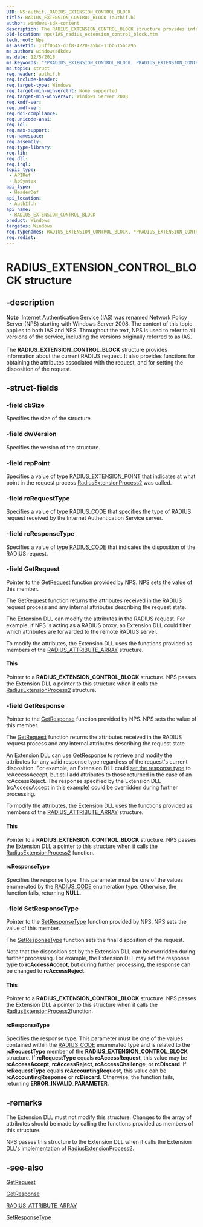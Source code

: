 ```yaml
---
UID: NS:authif._RADIUS_EXTENSION_CONTROL_BLOCK
title: RADIUS_EXTENSION_CONTROL_BLOCK (authif.h)
author: windows-sdk-content
description: The RADIUS_EXTENSION_CONTROL_BLOCK structure provides information about the current RADIUS request. It also provides functions for obtaining the attributes associated with the request, and for setting the disposition of the request.
old-location: nps\IAS_radius_extension_control_block.htm
tech.root: Nps
ms.assetid: 13ff0645-d3f8-4220-a5bc-11bb515bca95
ms.author: windowssdkdev
ms.date: 12/5/2018
ms.keywords: "*PRADIUS_EXTENSION_CONTROL_BLOCK, PRADIUS_EXTENSION_CONTROL_BLOCK, PRADIUS_EXTENSION_CONTROL_BLOCK structure pointer [Network Policy Server], RADIUS_EXTENSION_CONTROL_BLOCK, RADIUS_EXTENSION_CONTROL_BLOCK structure [Network Policy Server], _ias_radius_extension_control_block, authif/PRADIUS_EXTENSION_CONTROL_BLOCK, authif/RADIUS_EXTENSION_CONTROL_BLOCK, ias.radius_extension_control_block, nps.IAS_radius_extension_control_block"
ms.topic: struct
req.header: authif.h
req.include-header: 
req.target-type: Windows
req.target-min-winverclnt: None supported
req.target-min-winversvr: Windows Server 2008
req.kmdf-ver: 
req.umdf-ver: 
req.ddi-compliance: 
req.unicode-ansi: 
req.idl: 
req.max-support: 
req.namespace: 
req.assembly: 
req.type-library: 
req.lib: 
req.dll: 
req.irql: 
topic_type:
 - APIRef
 - kbSyntax
api_type:
 - HeaderDef
api_location:
 - AuthIf.h
api_name:
 - RADIUS_EXTENSION_CONTROL_BLOCK
product: Windows
targetos: Windows
req.typenames: RADIUS_EXTENSION_CONTROL_BLOCK, *PRADIUS_EXTENSION_CONTROL_BLOCK
req.redist: 
---
```


# RADIUS_EXTENSION_CONTROL_BLOCK structure


## -description


<div class="alert"><b>Note</b>  Internet Authentication Service (IAS) was renamed Network Policy Server (NPS) starting with Windows Server 2008.  The content of this topic applies to both IAS and NPS. Throughout the text, NPS is used to refer to all versions of the service, including the versions originally referred to as IAS.</div><div> </div>The 
<b>RADIUS_EXTENSION_CONTROL_BLOCK</b> structure provides information about the current RADIUS request. It also provides functions for obtaining the attributes associated with the request, and for setting the disposition of the request.


## -struct-fields




### -field cbSize

Specifies the size of the structure.


### -field dwVersion

Specifies the version of the structure.


### -field repPoint

Specifies a value of type 
<a href="https://msdn.microsoft.com/0e7f4d48-01b5-45a8-bf72-27b557ae8da7">RADIUS_EXTENSION_POINT</a> that indicates at what point in the request process 
<a href="https://msdn.microsoft.com/993b1ded-9fa9-4834-a37d-4da9e8ed9640">RadiusExtensionProcess2</a> was called.


### -field rcRequestType

Specifies a value of type 
<a href="https://msdn.microsoft.com/cb971643-82ca-4302-a961-9d567da04c27">RADIUS_CODE</a> that specifies the type of RADIUS request received by the Internet Authentication Service server.


### -field rcResponseType

Specifies a value of type 
<a href="https://msdn.microsoft.com/cb971643-82ca-4302-a961-9d567da04c27">RADIUS_CODE</a> that indicates the disposition of the RADIUS request.


### -field GetRequest

Pointer to the <a href="https://msdn.microsoft.com/e8df573c-567e-476d-bff8-63e57b719f8a">GetRequest</a> function provided by NPS. NPS sets the value of this member.

The 
<a href="https://msdn.microsoft.com/e8df573c-567e-476d-bff8-63e57b719f8a">GetRequest</a> function returns the attributes received in the RADIUS request process and any internal attributes describing the request state.

The Extension DLL can modify the attributes in the RADIUS request. For example, if NPS is acting as a RADIUS proxy, an Extension DLL could filter which attributes are forwarded to the remote RADIUS server.

To modify the attributes, the Extension DLL uses the functions provided as members of the 
<a href="https://msdn.microsoft.com/2eec8b05-c74d-4876-a475-0be7f60014d0">RADIUS_ATTRIBUTE_ARRAY</a> structure.



#### This

Pointer to a 
<b>RADIUS_EXTENSION_CONTROL_BLOCK</b> structure. NPS passes the Extension DLL a pointer to this structure when it calls the 
<a href="https://msdn.microsoft.com/993b1ded-9fa9-4834-a37d-4da9e8ed9640">RadiusExtensionProcess2</a> structure.


### -field GetResponse

Pointer to the <a href="https://msdn.microsoft.com/c82797fb-7ff9-496e-9744-28825529156a">GetResponse</a> function provided by NPS. NPS sets the value of this member.

The 
<a href="https://msdn.microsoft.com/e8df573c-567e-476d-bff8-63e57b719f8a">GetRequest</a> function returns the attributes received in the RADIUS request process and any internal attributes describing the request state.

An Extension DLL can use 
<a href="https://msdn.microsoft.com/c82797fb-7ff9-496e-9744-28825529156a">GetResponse</a> to retrieve and modify the attributes for any valid response type regardless of the request's current disposition. For example, an Extension DLL could 
<a href="https://msdn.microsoft.com/96e88037-1131-4f7a-9c34-0e86762361db">set the response type</a> to rcAccessAccept, but still add attributes to those returned in the case of an rcAccessReject. The response specified by the Extension DLL (rcAccessAccept in this example) could be overridden during further processing.

To modify the attributes, the Extension DLL uses the functions provided as members of the 
<a href="https://msdn.microsoft.com/2eec8b05-c74d-4876-a475-0be7f60014d0">RADIUS_ATTRIBUTE_ARRAY</a> structure.



#### This

Pointer to a 
<b>RADIUS_EXTENSION_CONTROL_BLOCK</b> structure. NPS passes the Extension DLL a pointer to this structure when it calls the 
<a href="https://msdn.microsoft.com/993b1ded-9fa9-4834-a37d-4da9e8ed9640">RadiusExtensionProcess2</a> function.



#### rcResponseType

Specifies the response type. This parameter must be one of the values enumerated by the 
<a href="https://msdn.microsoft.com/cb971643-82ca-4302-a961-9d567da04c27">RADIUS_CODE</a> enumeration type. Otherwise, the function fails, returning <b>NULL</b>.


### -field SetResponseType

Pointer to the <a href="https://msdn.microsoft.com/96e88037-1131-4f7a-9c34-0e86762361db">SetResponseType</a> function provided by NPS. NPS sets the value of this member.

The 
<a href="https://msdn.microsoft.com/96e88037-1131-4f7a-9c34-0e86762361db">SetResponseType</a> function sets the final disposition of the request.

Note that the disposition set by the Extension DLL can be overridden during further processing. For example, the Extension DLL may set the response type to <b>rcAccessAccept</b>, but during further processing, the response can be changed to <b>rcAccessReject</b>.



#### This

Pointer to a 
<b>RADIUS_EXTENSION_CONTROL_BLOCK</b> structure. NPS passes the Extension DLL a pointer to this structure when it calls the 
<a href="https://msdn.microsoft.com/993b1ded-9fa9-4834-a37d-4da9e8ed9640">RadiusExtensionProcess2</a>function.



#### rcResponseType

Specifies the response type. This parameter must be one of the values contained within the 
<a href="https://msdn.microsoft.com/cb971643-82ca-4302-a961-9d567da04c27">RADIUS_CODE</a> enumerated type and is related to the <b>rcRequestType</b> member of the <b>RADIUS_EXTENSION_CONTROL_BLOCK</b> structure. If <b>rcRequestType</b> equals <b>rcAccessRequest</b>,  this value may be <b>rcAccessAccept</b>, <b>rcAccessReject</b>, <b>rcAccessChallenge</b>, or <b>rcDiscard</b>. If <b>rcRequestType</b> equals <b>rcAccountingRequest</b>, this value can be <b>rcAccountingResponse</b> or <b>rcDiscard</b>. Otherwise, the function fails, returning <b>ERROR_INVALID_PARAMETER</b>.


## -remarks



The Extension DLL must not modify this structure. Changes to the array of attributes should be made by calling the functions provided as members of this structure.

NPS passes this structure to the Extension DLL when it calls the Extension DLL's implementation of 
<a href="https://msdn.microsoft.com/993b1ded-9fa9-4834-a37d-4da9e8ed9640">RadiusExtensionProcess2</a>.




## -see-also




<a href="https://msdn.microsoft.com/e8df573c-567e-476d-bff8-63e57b719f8a">GetRequest</a>



<a href="https://msdn.microsoft.com/c82797fb-7ff9-496e-9744-28825529156a">GetResponse</a>



<a href="https://msdn.microsoft.com/2eec8b05-c74d-4876-a475-0be7f60014d0">RADIUS_ATTRIBUTE_ARRAY</a>



<a href="https://msdn.microsoft.com/96e88037-1131-4f7a-9c34-0e86762361db">SetResponseType</a>
 

 

